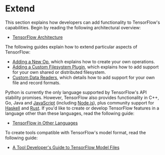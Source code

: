 # Extend

This section explains how developers can add functionality to TensorFlow's
capabilities. Begin by reading the following architectural overview:

  * [TensorFlow Architecture](../extend/architecture.md)

The following guides explain how to extend particular aspects of
TensorFlow:

  * [Adding a New Op](../extend/adding_an_op.md), which explains how to create your own
    operations.
  * [Adding a Custom Filesystem Plugin](../extend/add_filesys.md), which explains how to
    add support for your own shared or distributed filesystem.
  * [Custom Data Readers](../extend/new_data_formats.md), which details how to add support
    for your own file and record formats.

Python is currently the only language supported by TensorFlow's API stability
promises. However, TensorFlow also provides functionality in C++, Go, Java and
[JavaScript](https://js.tensorflow.org) (including
[Node.js](https://github.com/tensorflow/tfjs-node)),
plus community support for [Haskell](https://github.com/tensorflow/haskell) and
[Rust](https://github.com/tensorflow/rust). If you'd like to create or
develop TensorFlow features in a language other than these languages, read the
following guide:

  * [TensorFlow in Other Languages](../extend/language_bindings.md)

To create tools compatible with TensorFlow's model format, read the following
guide:

  * [A Tool Developer's Guide to TensorFlow Model Files](../extend/tool_developers/index.md)


